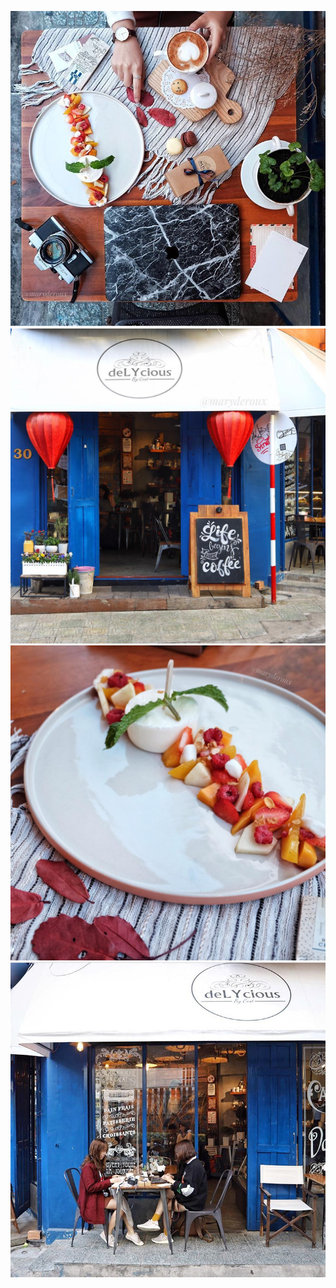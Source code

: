 <img src="https://raw.githubusercontent.com/duccipline/journal/master/documents/T%C6%B0_li%E1%BB%87u/images/IMG_4561.jpg"></img> 
<img src="https://raw.githubusercontent.com/duccipline/journal/master/documents/T%C6%B0_li%E1%BB%87u/images/45902287_359825834562816_114046840527513339_n.jpg"></img> 
<img src="https://raw.githubusercontent.com/duccipline/journal/master/documents/T%C6%B0_li%E1%BB%87u/images/45754623_130374971293329_7564862918398820303_n.jpg"></img> 
<img src="https://raw.githubusercontent.com/duccipline/journal/master/documents/T%C6%B0_li%E1%BB%87u/images/IMG_4560.jpg"></img>
